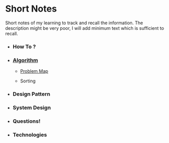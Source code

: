 # Short Notes

Short notes of my learning to track and recall the information. The description might be very poor, I will add minimum text which is sufficient to recall.

-   ### How To ?
    
-   ### [Algorithm](Algorithm/Algorithm.md)
    
    -   [Problem Map](Algorithms/Problem%20Map.md)
        
    -   Sorting
    
-   ### Design Pattern
    
-   ### System Design
    
-   ### Questions!
    
-   ### Technologies